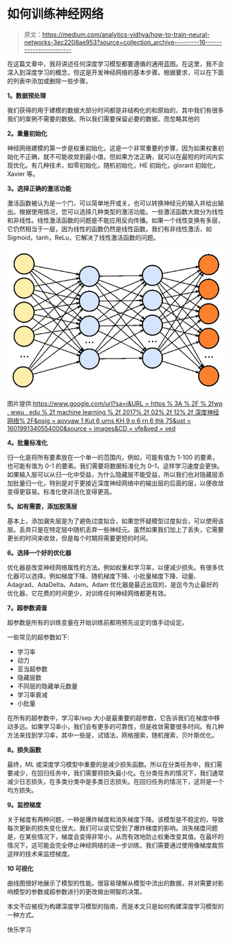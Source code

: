 # 如何训练神经网络

> 原文：<https://medium.com/analytics-vidhya/how-to-train-neural-networks-3ec2208ae953?source=collection_archive---------16----------------------->

在这篇文章中，我将讲述任何深度学习模型都要遵循的通用蓝图。在这里，我不会深入到深度学习的概念，但这是开发神经网络的基本步骤。根据要求，可以在下面的列表中添加或删除一些步骤。

**1。数据预处理**

我们获得的用于建模的数据大部分时间都是非结构化的和原始的，其中我们有很多我们的案例不需要的数据。所以我们需要保留必要的数据，而忽略其他的

**2。重量初始化**

神经网络建模的第一步是权重初始化，这是一个非常重要的步骤，因为如果权重初始化不正确，就不可能收敛到最小值，但如果方法正确，就可以在最短的时间内实现优化。有几种技术，如零初始化，随机初始化，HE 初始化，glorant 初始化，Xavier 等。

**3。选择正确的激活功能**

激活函数被认为是一个门，可以简单地开或关，也可以转换神经元的输入并给出输出。根据使用情况，您可以选择几种类型的激活功能。一些激活函数大致分为线性和非线性。线性激活函数的问题是不能应用反向传播。如果一个线性变换有多层，它仍然相当于一层，因为线性的函数仍然是线性函数。我们有非线性激活，如 Sigmoid，tanh，ReLu，它解决了线性激活函数的问题。

![](img/667a92848f782378c09834016dd7b679.png)

图片提供:[https://www.google.com/url?sa=i&URL = https % 3A % 2F % 2fwp . wwu . edu % 2f machine learning % 2f 2017% 2f 02% 2f 12% 2f 深度神经网络% 2F&psig = aovvaw 1 Kut 6 urns KH 9 o 6 rn 6 thk 75&ust = 1601991340554000&source = images&CD = vfe&ved = ved](https://www.google.com/url?sa=i&url=https%3A%2F%2Fwp.wwu.edu%2Fmachinelearning%2F2017%2F02%2F12%2Fdeep-neural-networks%2F&psig=AOvVaw1KUT6UrNsKH9O6rN6THk75&ust=1601991340554000&source=images&cd=vfe&ved=0CAIQjRxqFwoTCJDJp__InewCFQAAAAAdAAAAABAD)

**4。批量标准化**

归一化是将所有要素放在一个单一的范围内，例如，可能有值为 1-100 的要素，也可能有值为 0-1 的要素。我们需要将数据标准化为 0–1，这样学习速度会更快。如果输入层可以从归一化中受益，为什么隐藏层不能受益，所以我们也对隐藏层添加批量归一化，特别是对于更接近深度神经网络中的输出层的后面的层，以便收敛变得更容易。标准化使非活化变得更高。

**5。如有需要，添加脱落层**

基本上，添加漏失层是为了避免过度拟合，如果您怀疑模型过度拟合，可以使用该层。丢弃只是在特定层中随机丢弃一些神经元。虽然如果我们加上了丢失，它需要更长的时间来收敛，但是每个时期将需要更短的时间。

**6。选择一个好的优化器**

优化器是改变神经网络属性的方法。例如权重和学习率，以便减少损失。有很多优化器可以选择。例如梯度下降、随机梯度下降、小批量梯度下降、动量、Adagrad、AdaDelta、Adam。Adam 优化器是最近出现的，是迄今为止最好的优化器，它花费的时间更少，对训练任何神经网络都更有效。

**7。超参数调谐**

超参数是所有的训练变量在开始训练前都用预先设定的值手动设定。

一些常见的超参数如下:

*   学习率
*   动力
*   亚当超参数
*   隐藏层数
*   不同层的隐藏单元数量
*   学习率衰减
*   小批量

在所有的超参数中，学习率/sep 大小是最重要的超参数，它告诉我们在梯度中移动多远。如果学习率小，我们会有更多的可靠性，但是收敛需要很多时间。有几种方法来找到学习率，其中一些是，试错法，网格搜索，随机搜索，贝叶斯优化。

**8。损失函数**

最终，ML 或深度学习模型中重要的是减少损失函数。所以在分类任务中，我们需要减少，在回归任务中，我们需要将损失最小化。在分类任务的情况下，我们通常减少日志损失，在多类分类中是多类日志损失。在回归任务的情况下，这将是一个均方损失。

**9。监控梯度**

关于梯度有两种问题，一种是爆炸梯度和消失梯度下降。该模型是不稳定的，导致每次更新的损失变化很大。我们可以说它受到了爆炸梯度的影响。消失梯度问题是，在某些情况下，梯度会变得非常小，从而有效地防止权重改变其值。在最坏的情况下，这可能会完全停止神经网络的进一步训练。我们需要通过使用像梯度裁剪这样的技术来监控梯度。

**10 可视化**

曲线图很好地展示了模型的性能。很容易理解从模型中流出的数据，并对需要对影响模型的参数或超参数进行的更改做出明智的决策。

本文不应被视为构建深度学习模型的指南，而是本文只是如何构建深度学习模型的一种方式。

快乐学习